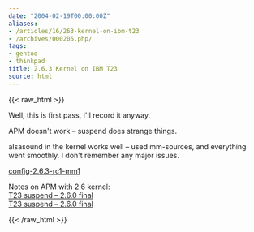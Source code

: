 ```yaml
---
date: "2004-02-19T00:00:00Z"
aliases:
- /articles/16/263-kernel-on-ibm-t23
- /archives/000205.php/
tags:
- gentoo
- thinkpad
title: 2.6.3 Kernel on IBM T23
source: html
---
```

{{< raw_html >}}
<p>Well, this is first pass, I'll record it anyway.</p>

<p><span class="caps">APM</span> doesn't work – suspend does strange things. </p>

<p>alsasound in the kernel works well – used mm-sources, and everything went smoothly. I don't remember any major issues.</p>

<p><a href="/files/config-2.6.3-rc1-mm1.txt">config-2.6.3-rc1-mm1</a></p>

<p>Notes on <span class="caps">APM</span> with 2.6 kernel:<br />
<a href="http://mailman.linux-thinkpad.org/pipermail/linux-thinkpad/2003-December/014828.html" lang="ltp">T23 suspend – 2.6.0 final</a><br />
<a href="http://mailman.linux-thinkpad.org/pipermail/linux-thinkpad/2003-December/014832.html" lang="ltp" title="Alsa">T23 suspend – 2.6.0 final</a></p>
{{< /raw_html >}}
